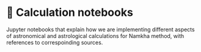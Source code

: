 # 📔 Calculation notebooks

Jupyter notebooks that explain how we are implementing different aspects of astronomical and astrological calculations for Namkha method, with references to correspoinding sources.
